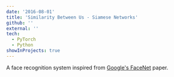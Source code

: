 ```yaml
---
date: '2016-08-01'
title: 'Similarity Between Us - Siamese Networks'
github: ''
external: ''
tech:
  - PyTorch
  - Python
showInProjects: true
---
```


A face recognition system inspired from [Google's FaceNet](https://arxiv.org/pdf/1503.03832.pdf) paper.
